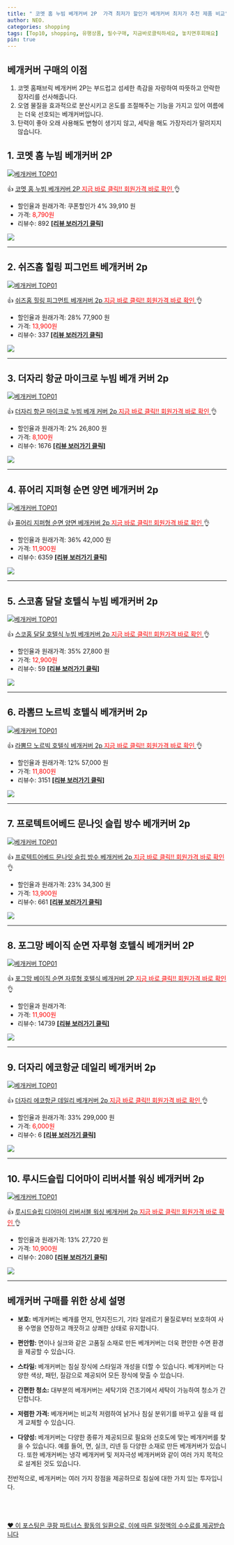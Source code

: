 ```yaml
---
title: " 코멧 홈 누빔 베개커버 2P  가격 최저가 할인가 베개커버 최저가 추천 제품 비교"
author: NEO.
categories: shopping
tags: [Top10, shopping, 유행상품, 필수구매, 지금바로클릭하세요, 놓치면후회해요]
pin: true
---
```

## 베개커버 구매의 이점
1. 코멧 홈패브릭 베개커버 2P는 부드럽고 섬세한 촉감을 자랑하여 따뜻하고 안락한 잠자리를 선사해줍니다.
2. 오염 물질을 효과적으로 분산시키고 온도를 조절해주는 기능을 가지고 있어 여름에는 더욱 선호되는 베개커버입니다.
3. 탄력이 좋아 오래 사용해도 변형이 생기지 않고, 세탁을 해도 가장자리가 말려지지 않습니다.

   

## 1.  코멧 홈 누빔 베개커버 2P 

[![베개커버 TOP01](https://thumbnail10.coupangcdn.com/thumbnails/remote/490x490ex/image/retail/images/3004441462014731-4f8f14e9-2832-40b2-8e6d-dcd584a17bcf.jpg)](https://link.coupang.com/re/AFFSDP?lptag=AF3617701&subid=GithubCoopas&pageKey=6417994898&traceid=V0-153&itemId=13792887723&vendorItemId=81043258227)


👍 [ 코멧 홈 누빔 베개커버 2P  <font color=red> 지금 바로 클릭!! 회원가격 바로 확인 </font> ](https://link.coupang.com/re/AFFSDP?lptag=AF3617701&subid=GithubCoopas&pageKey=6417994898&traceid=V0-153&itemId=13792887723&vendorItemId=81043258227) 👌 


- 할인율과 원래가격: 쿠폰할인가 4%  39,910   원
- 가격: <span style='color:red'>8,790원</span>
- 리뷰수: 892  [**[리뷰 보러가기 클릭]**](https://link.coupang.com/re/AFFSDP?lptag=AF3617701&subid=GithubCoopas&pageKey=6417994898&traceid=V0-153&itemId=13792887723&vendorItemId=81043258227)

[![](/discount_price.png)](https://link.coupang.com/re/AFFSDP?lptag=AF3617701&subid=GithubCoopas&pageKey=6417994898&traceid=V0-153&itemId=13792887723&vendorItemId=81043258227)

---


   

## 2.  쉬즈홈 힐링 피그먼트 베개커버 2p 

[![베개커버 TOP01](https://thumbnail7.coupangcdn.com/thumbnails/remote/490x490ex/image/product/image/vendoritem/2018/01/29/3133617453/5015dcf1-92f6-4f8e-970a-b32dafb619bd.jpg)](https://link.coupang.com/re/AFFSDP?lptag=AF3617701&subid=GithubCoopas&pageKey=81820140&traceid=V0-153&itemId=79026449&vendorItemId=3133617453)


👍 [ 쉬즈홈 힐링 피그먼트 베개커버 2p  <font color=red> 지금 바로 클릭!! 회원가격 바로 확인 </font> ](https://link.coupang.com/re/AFFSDP?lptag=AF3617701&subid=GithubCoopas&pageKey=81820140&traceid=V0-153&itemId=79026449&vendorItemId=3133617453) 👌 


- 할인율과 원래가격: 28%  77,900   원
- 가격: <span style='color:red'>13,900원</span>
- 리뷰수: 337  [**[리뷰 보러가기 클릭]**](https://link.coupang.com/re/AFFSDP?lptag=AF3617701&subid=GithubCoopas&pageKey=81820140&traceid=V0-153&itemId=79026449&vendorItemId=3133617453)

[![](/discount_price.png)](https://link.coupang.com/re/AFFSDP?lptag=AF3617701&subid=GithubCoopas&pageKey=81820140&traceid=V0-153&itemId=79026449&vendorItemId=3133617453)

---


   

## 3.  더자리 항균 마이크로 누빔 베개 커버 2p 

[![베개커버 TOP01](https://thumbnail7.coupangcdn.com/thumbnails/remote/490x490ex/image/retail/images/3457921818203287-a4fcc54a-d2b7-449b-86c4-81795d993173.jpg)](https://link.coupang.com/re/AFFSDP?lptag=AF3617701&subid=GithubCoopas&pageKey=17583799&traceid=V0-153&itemId=70534879&vendorItemId=3114085281)


👍 [ 더자리 항균 마이크로 누빔 베개 커버 2p  <font color=red> 지금 바로 클릭!! 회원가격 바로 확인 </font> ](https://link.coupang.com/re/AFFSDP?lptag=AF3617701&subid=GithubCoopas&pageKey=17583799&traceid=V0-153&itemId=70534879&vendorItemId=3114085281) 👌 


- 할인율과 원래가격: 2%  26,800   원
- 가격: <span style='color:red'>8,100원</span>
- 리뷰수: 1676  [**[리뷰 보러가기 클릭]**](https://link.coupang.com/re/AFFSDP?lptag=AF3617701&subid=GithubCoopas&pageKey=17583799&traceid=V0-153&itemId=70534879&vendorItemId=3114085281)

[![](/discount_price.png)](https://link.coupang.com/re/AFFSDP?lptag=AF3617701&subid=GithubCoopas&pageKey=17583799&traceid=V0-153&itemId=70534879&vendorItemId=3114085281)

---


   

## 4.  퓨어리 지퍼형 순면 양면 베개커버 2p 

[![베개커버 TOP01](https://thumbnail8.coupangcdn.com/thumbnails/remote/490x490ex/image/product/image/vendoritem/2017/05/10/3016721777/105c5e49-535a-4967-a2e9-8d083af50a38.jpg)](https://link.coupang.com/re/AFFSDP?lptag=AF3617701&subid=GithubCoopas&pageKey=2414711&traceid=V0-153&itemId=11119994&vendorItemId=3016721777)


👍 [ 퓨어리 지퍼형 순면 양면 베개커버 2p  <font color=red> 지금 바로 클릭!! 회원가격 바로 확인 </font> ](https://link.coupang.com/re/AFFSDP?lptag=AF3617701&subid=GithubCoopas&pageKey=2414711&traceid=V0-153&itemId=11119994&vendorItemId=3016721777) 👌 


- 할인율과 원래가격: 36%  42,000   원
- 가격: <span style='color:red'>11,900원</span>
- 리뷰수: 6359  [**[리뷰 보러가기 클릭]**](https://link.coupang.com/re/AFFSDP?lptag=AF3617701&subid=GithubCoopas&pageKey=2414711&traceid=V0-153&itemId=11119994&vendorItemId=3016721777)

[![](/discount_price.png)](https://link.coupang.com/re/AFFSDP?lptag=AF3617701&subid=GithubCoopas&pageKey=2414711&traceid=V0-153&itemId=11119994&vendorItemId=3016721777)

---


   

## 5.  스코홈 달달 호텔식 누빔 베개커버 2p 

[![베개커버 TOP01](https://thumbnail10.coupangcdn.com/thumbnails/remote/490x490ex/image/retail/images/2020/09/01/10/9/37dbe7c6-d5f8-4a41-8b14-0d52d0fe385a.jpg)](https://link.coupang.com/re/AFFSDP?lptag=AF3617701&subid=GithubCoopas&pageKey=2057827000&traceid=V0-153&itemId=3497707864&vendorItemId=71483908506)


👍 [ 스코홈 달달 호텔식 누빔 베개커버 2p  <font color=red> 지금 바로 클릭!! 회원가격 바로 확인 </font> ](https://link.coupang.com/re/AFFSDP?lptag=AF3617701&subid=GithubCoopas&pageKey=2057827000&traceid=V0-153&itemId=3497707864&vendorItemId=71483908506) 👌 


- 할인율과 원래가격: 35%  27,800   원
- 가격: <span style='color:red'>12,900원</span>
- 리뷰수: 59  [**[리뷰 보러가기 클릭]**](https://link.coupang.com/re/AFFSDP?lptag=AF3617701&subid=GithubCoopas&pageKey=2057827000&traceid=V0-153&itemId=3497707864&vendorItemId=71483908506)

[![](/discount_price.png)](https://link.coupang.com/re/AFFSDP?lptag=AF3617701&subid=GithubCoopas&pageKey=2057827000&traceid=V0-153&itemId=3497707864&vendorItemId=71483908506)

---


   

## 6.  라뽐므 노르빅 호텔식 베개커버 2p 

[![베개커버 TOP01](https://thumbnail7.coupangcdn.com/thumbnails/remote/490x490ex/image/retail/images/993152409916877-f1b6209e-db8a-4fd0-b68e-b3e6fe05ad9c.jpg)](https://link.coupang.com/re/AFFSDP?lptag=AF3617701&subid=GithubCoopas&pageKey=73840786&traceid=V0-153&itemId=245379659&vendorItemId=3603380015)


👍 [ 라뽐므 노르빅 호텔식 베개커버 2p  <font color=red> 지금 바로 클릭!! 회원가격 바로 확인 </font> ](https://link.coupang.com/re/AFFSDP?lptag=AF3617701&subid=GithubCoopas&pageKey=73840786&traceid=V0-153&itemId=245379659&vendorItemId=3603380015) 👌 


- 할인율과 원래가격: 12%  57,000   원
- 가격: <span style='color:red'>11,800원</span>
- 리뷰수: 3151  [**[리뷰 보러가기 클릭]**](https://link.coupang.com/re/AFFSDP?lptag=AF3617701&subid=GithubCoopas&pageKey=73840786&traceid=V0-153&itemId=245379659&vendorItemId=3603380015)

[![](/discount_price.png)](https://link.coupang.com/re/AFFSDP?lptag=AF3617701&subid=GithubCoopas&pageKey=73840786&traceid=V0-153&itemId=245379659&vendorItemId=3603380015)

---


   

## 7.  프로텍트어베드 문나잇 슬립 방수 베개커버 2p 

[![베개커버 TOP01](https://thumbnail8.coupangcdn.com/thumbnails/remote/490x490ex/image/retail/images/895539546516543-86e947b8-142b-4e15-9dc6-a96bb257bd66.jpg)](https://link.coupang.com/re/AFFSDP?lptag=AF3617701&subid=GithubCoopas&pageKey=6120527097&traceid=V0-153&itemId=17671699523&vendorItemId=84837065423)


👍 [ 프로텍트어베드 문나잇 슬립 방수 베개커버 2p  <font color=red> 지금 바로 클릭!! 회원가격 바로 확인 </font> ](https://link.coupang.com/re/AFFSDP?lptag=AF3617701&subid=GithubCoopas&pageKey=6120527097&traceid=V0-153&itemId=17671699523&vendorItemId=84837065423) 👌 


- 할인율과 원래가격: 23%  34,300   원
- 가격: <span style='color:red'>13,900원</span>
- 리뷰수: 661  [**[리뷰 보러가기 클릭]**](https://link.coupang.com/re/AFFSDP?lptag=AF3617701&subid=GithubCoopas&pageKey=6120527097&traceid=V0-153&itemId=17671699523&vendorItemId=84837065423)

[![](/discount_price.png)](https://link.coupang.com/re/AFFSDP?lptag=AF3617701&subid=GithubCoopas&pageKey=6120527097&traceid=V0-153&itemId=17671699523&vendorItemId=84837065423)

---


   

## 8.  포그망 베이직 순면 자루형 호텔식 베개커버 2P 

[![베개커버 TOP01](https://thumbnail9.coupangcdn.com/thumbnails/remote/490x490ex/image/vendor_inventory/8134/02af8d3a4de8e8781bf875e5ceb25da9f4039b5a2fa090d883d7b6c82882.jpg)](https://link.coupang.com/re/AFFSDP?lptag=AF3617701&subid=GithubCoopas&pageKey=7172899586&traceid=V0-153&itemId=18075010425&vendorItemId=85285700923)


👍 [ 포그망 베이직 순면 자루형 호텔식 베개커버 2P  <font color=red> 지금 바로 클릭!! 회원가격 바로 확인 </font> ](https://link.coupang.com/re/AFFSDP?lptag=AF3617701&subid=GithubCoopas&pageKey=7172899586&traceid=V0-153&itemId=18075010425&vendorItemId=85285700923) 👌 


- 할인율과 원래가격: 
- 가격: <span style='color:red'>11,900원</span>
- 리뷰수: 14739  [**[리뷰 보러가기 클릭]**](https://link.coupang.com/re/AFFSDP?lptag=AF3617701&subid=GithubCoopas&pageKey=7172899586&traceid=V0-153&itemId=18075010425&vendorItemId=85285700923)

[![](/discount_price.png)](https://link.coupang.com/re/AFFSDP?lptag=AF3617701&subid=GithubCoopas&pageKey=7172899586&traceid=V0-153&itemId=18075010425&vendorItemId=85285700923)

---


   

## 9.  더자리 에코항균 데일리 베개커버 2p 

[![베개커버 TOP01](https://thumbnail9.coupangcdn.com/thumbnails/remote/490x490ex/image/retail/images/3454590593152034-c30be653-54db-4eb4-a149-dade44ecbd7d.jpg)](https://link.coupang.com/re/AFFSDP?lptag=AF3617701&subid=GithubCoopas&pageKey=46492698&traceid=V0-153&itemId=164961219&vendorItemId=3390248676)


👍 [ 더자리 에코항균 데일리 베개커버 2p  <font color=red> 지금 바로 클릭!! 회원가격 바로 확인 </font> ](https://link.coupang.com/re/AFFSDP?lptag=AF3617701&subid=GithubCoopas&pageKey=46492698&traceid=V0-153&itemId=164961219&vendorItemId=3390248676) 👌 


- 할인율과 원래가격: 33%  299,000   원
- 가격: <span style='color:red'>6,000원</span>
- 리뷰수: 6  [**[리뷰 보러가기 클릭]**](https://link.coupang.com/re/AFFSDP?lptag=AF3617701&subid=GithubCoopas&pageKey=46492698&traceid=V0-153&itemId=164961219&vendorItemId=3390248676)

[![](/discount_price.png)](https://link.coupang.com/re/AFFSDP?lptag=AF3617701&subid=GithubCoopas&pageKey=46492698&traceid=V0-153&itemId=164961219&vendorItemId=3390248676)

---


   

## 10.  루시드슬립 디어마이 리버서블 워싱 베개커버 2p 

[![베개커버 TOP01](https://thumbnail7.coupangcdn.com/thumbnails/remote/490x490ex/image/vendor_inventory/f0f2/2c6f147c6bdc0b4385ebfde3ba87b1a107b8d5217b30ddab39edeb5332a4.jpg)](https://link.coupang.com/re/AFFSDP?lptag=AF3617701&subid=GithubCoopas&pageKey=7828683631&traceid=V0-153&itemId=21285526033&vendorItemId=88345492259)


👍 [ 루시드슬립 디어마이 리버서블 워싱 베개커버 2p  <font color=red> 지금 바로 클릭!! 회원가격 바로 확인 </font> ](https://link.coupang.com/re/AFFSDP?lptag=AF3617701&subid=GithubCoopas&pageKey=7828683631&traceid=V0-153&itemId=21285526033&vendorItemId=88345492259) 👌 


- 할인율과 원래가격: 13%  27,720   원
- 가격: <span style='color:red'>10,900원</span>
- 리뷰수: 2080  [**[리뷰 보러가기 클릭]**](https://link.coupang.com/re/AFFSDP?lptag=AF3617701&subid=GithubCoopas&pageKey=7828683631&traceid=V0-153&itemId=21285526033&vendorItemId=88345492259)

[![](/discount_price.png)](https://link.coupang.com/re/AFFSDP?lptag=AF3617701&subid=GithubCoopas&pageKey=7828683631&traceid=V0-153&itemId=21285526033&vendorItemId=88345492259)

---
## 베개커버 구매를 위한 상세 설명
* **보호:** 베개커버는 베개를 먼지, 먼지진드기, 기타 알레르기 물질로부터 보호하여 사용 수명을 연장하고 깨끗하고 상쾌한 상태로 유지합니다.

* **편안함:** 면이나 실크와 같은 고품질 소재로 만든 베개커버는 더욱 편안한 수면 환경을 제공할 수 있습니다.

* **스타일:** 베개커버는 침실 장식에 스타일과 개성을 더할 수 있습니다. 베개커버는 다양한 색상, 패턴, 질감으로 제공되어 모든 장식에 맞출 수 있습니다.

* **간편한 청소:** 대부분의 베개커버는 세탁기와 건조기에서 세탁이 가능하여 청소가 간단합니다.

* **저렴한 가격:** 베개커버는 비교적 저렴하여 낡거나 침실 분위기를 바꾸고 싶을 때 쉽게 교체할 수 있습니다.

* **다양성:** 베개커버는 다양한 종류가 제공되므로 필요와 선호도에 맞는 베개커버를 찾을 수 있습니다. 예를 들어, 면, 실크, 리넨 등 다양한 소재로 만든 베개커버가 있습니다. 또한 베개커버는 냉각 베개커버 및 저자극성 베개커버와 같이 여러 가지 목적으로 설계된 것도 있습니다.

전반적으로, 베개커버는 여러 가지 장점을 제공하므로 침실에 대한 가치 있는 투자입니다.<br><br><br><br><br> [ ❤  이 포스팅은 쿠팡 파트너스 활동의 일환으로, 이에 따른 일정액의 수수료를 제공받습니다](https://link.coupang.com/a/bcEFyh)